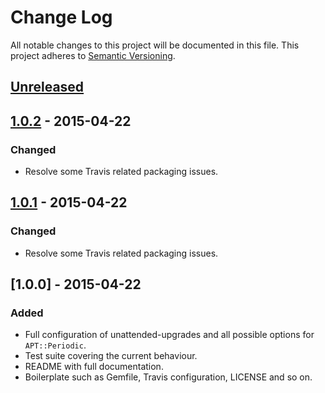 # Change Log
All notable changes to this project will be documented in this file.
This project adheres to [Semantic Versioning](http://semver.org/).

## [Unreleased][unreleased]


## [1.0.2] - 2015-04-22
### Changed
- Resolve some Travis related packaging issues.

## [1.0.1] - 2015-04-22
### Changed
- Resolve some Travis related packaging issues.

## [1.0.0] - 2015-04-22
### Added
- Full configuration of unattended-upgrades and all possible options for `APT::Periodic`.
- Test suite covering the current behaviour.
- README with full documentation.
- Boilerplate such as Gemfile, Travis configuration, LICENSE and so on.

[unreleased]: https://github.com/puppet-community/puppet-unattended_upgrades/compare/1.0.1...HEAD
[1.0.2]: https://github.com/olivierlacan/keep-a-changelog/compare/1.0.2...1.0.1
[1.0.1]: https://github.com/olivierlacan/keep-a-changelog/compare/1.0.1...1.0.0
